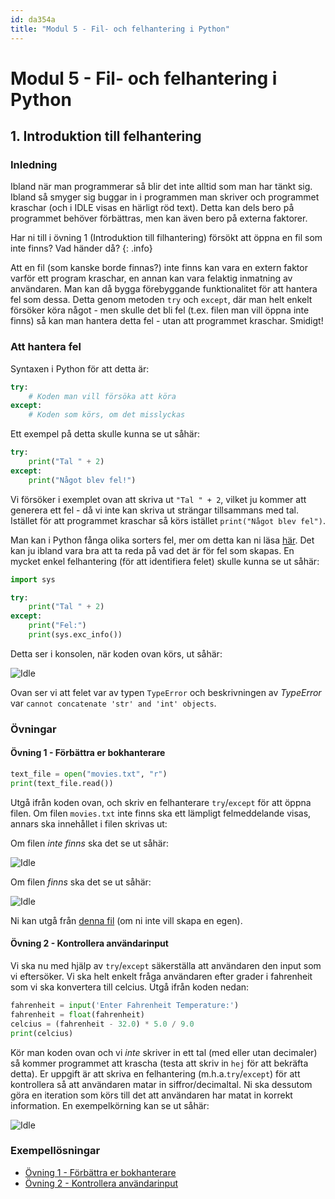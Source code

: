 ```yaml
---
id: da354a
title: "Modul 5 - Fil- och felhantering i Python"
---
```


# Modul 5 - Fil- och felhantering i Python

## 1. Introduktion till felhantering

### Inledning

Ibland när man programmerar så blir det inte alltid som man har tänkt sig. Ibland så smyger sig buggar in i programmen man skriver och programmet kraschar (och i IDLE visas en härligt röd text). Detta kan dels bero på programmet behöver förbättras, men kan även bero på externa faktorer.

Har ni till i övning 1 (Introduktion till filhantering) försökt att öppna en fil som inte finns? Vad händer då?
{: .info}

Att en fil (som kanske borde finnas?) inte finns kan vara en extern faktor varför ett program kraschar, en annan kan vara felaktig inmatning av användaren. Man kan då bygga förebyggande funktionalitet för att hantera fel som dessa. Detta genom metoden `try` och `except`, där man helt enkelt försöker köra något - men skulle det bli fel (t.ex. filen man vill öppna inte finns) så kan man hantera detta fel - utan att programmet kraschar. Smidigt!

### Att hantera fel

Syntaxen i Python för att detta är:

```python
try:
    # Koden man vill försöka att köra
except:
    # Koden som körs, om det misslyckas
```

Ett exempel på detta skulle kunna se ut såhär:

```python
try:
    print("Tal " + 2)
except:
    print("Något blev fel!")
```

Vi försöker i exemplet ovan att skriva ut `"Tal " + 2`, vilket ju kommer att generera ett fel - då vi inte kan skriva ut strängar tillsammans med tal. Istället för att programmet kraschar så körs istället `print("Något blev fel")`.

Man kan i Python fånga olika sorters fel, mer om detta kan ni läsa [här](https://docs.python.org/3/tutorial/errors.html). Det kan ju ibland vara bra att ta reda på vad det är för fel som skapas. En mycket enkel felhantering (för att identifiera felet) skulle kunna se ut såhär:

```python
import sys

try:
    print("Tal " + 2)
except:
    print("Fel:")
    print(sys.exc_info())
```

Detta ser i konsolen, när koden ovan körs, ut såhär:

![Idle](../images/idle6.png)

Ovan ser vi att felet var av typen `TypeError` och beskrivningen av *TypeError* var `cannot concatenate 'str' and 'int' objects`.

### Övningar

#### Övning 1 - Förbättra er bokhanterare

```python
text_file = open("movies.txt", "r")
print(text_file.read())
```

Utgå ifrån koden ovan, och skriv en felhanterare `try`/`except` för att öppna filen. Om filen `movies.txt` inte finns ska ett lämpligt felmeddelande visas, annars ska innehållet i filen skrivas ut:

Om filen *inte finns* ska det se ut såhär:

![Idle](../images/idle7.png)

Om filen *finns* ska det se ut såhär:

![Idle](../images/idle8.png)

Ni kan utgå från [denna fil](../files/movies.txt) (om ni inte vill skapa en egen).

#### Övning 2 - Kontrollera användarinput

Vi ska nu med hjälp av `try`/`except` säkerställa att användaren den input som vi eftersöker. Vi ska helt enkelt fråga användaren efter grader i fahrenheit som vi ska konvertera till celcius. Utgå ifrån koden nedan:

```python
fahrenheit = input('Enter Fahrenheit Temperature:')
fahrenheit = float(fahrenheit)
celcius = (fahrenheit - 32.0) * 5.0 / 9.0
print(celcius)
```

Kör man koden ovan och vi *inte* skriver in ett tal (med eller utan decimaler) så kommer programmet att krascha (testa att skriv in `hej` för att bekräfta detta). Er uppgift är att skriva en felhantering (m.h.a.`try`/`except`) för att kontrollera så att användaren matar in siffror/decimaltal. Ni ska dessutom göra en iteration som körs till det att användaren har matat in korrekt information. En exempelkörning kan se ut såhär:

![Idle](../images/idle9.png)

### Exempellösningar

- [Övning 1 - Förbättra er bokhanterare](../ex-solutions/Ö2.1.py)
- [Övning 2 - Kontrollera användarinput](../ex-solutions/Ö2.2.py)